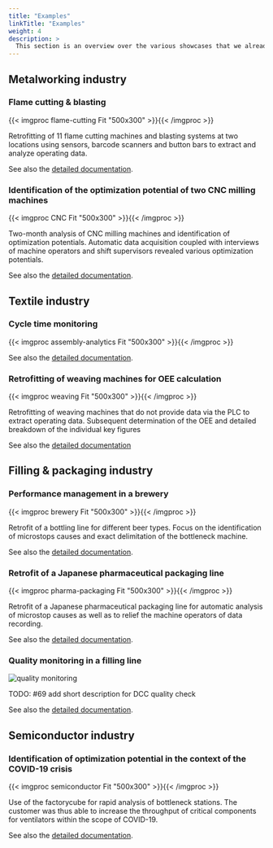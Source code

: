 ```yaml
---
title: "Examples"
linkTitle: "Examples"
weight: 4
description: >
  This section is an overview over the various showcases that we already did. It provides for every showcase a quick summary including a picture. More details can be found in the subsequent documents.
---
```


## Metalworking industry

### Flame cutting & blasting

{{< imgproc flame-cutting Fit "500x300" >}}{{< /imgproc >}}

Retrofitting of 11 flame cutting machines and blasting systems at two locations using sensors, barcode scanners and button bars to extract and analyze operating data. 

See also the [detailed documentation](flame-cutting).

### Identification of the optimization potential of two CNC milling machines

{{< imgproc CNC Fit "500x300" >}}{{< /imgproc >}}

Two-month analysis of CNC milling machines and identification of optimization potentials. Automatic data acquisition coupled with interviews of machine operators and shift supervisors revealed various optimization potentials.

See also the [detailed documentation](cnc-milling).

## Textile industry

### Cycle time monitoring

{{< imgproc assembly-analytics Fit "500x300" >}}{{< /imgproc >}}

See also the [detailed documentation](assembly-analytics).

### Retrofitting of weaving machines for OEE calculation

{{< imgproc weaving Fit "500x300" >}}{{< /imgproc >}}

Retrofitting of weaving machines that do not provide data via the PLC to extract operating data. Subsequent determination of the OEE and detailed breakdown of the individual key figures

See also the [detailed documentation](weaving)

## Filling & packaging industry

### Performance management in a brewery

{{< imgproc brewery Fit "500x300" >}}{{< /imgproc >}}

Retrofit of a bottling line for different beer types. Focus on the identification of microstops causes and exact delimitation of the bottleneck machine.

See also the [detailed documentation](brewery).

### Retrofit of a Japanese pharmaceutical packaging line

{{< imgproc pharma-packaging Fit "500x300" >}}{{< /imgproc >}}

Retrofit of a Japanese pharmaceutical packaging line for automatic analysis of microstop causes as well as to relief the machine operators of data recording.

See also the [detailed documentation](pharma-packaging).

### Quality monitoring in a filling line

![quality monitoring](images/dcc-quality-check/picture1.jpg)

TODO: #69 add short description for DCC quality check

See also the [detailed documentation](dcc-quality-check).

## Semiconductor industry

### Identification of optimization potential in the context of the COVID-19 crisis

{{< imgproc semiconductor Fit "500x300" >}}{{< /imgproc >}}

Use of the factorycube for rapid analysis of bottleneck stations. The customer was thus able to increase the throughput of critical components for ventilators within the scope of COVID-19.

See also the [detailed documentation](semiconductor).
